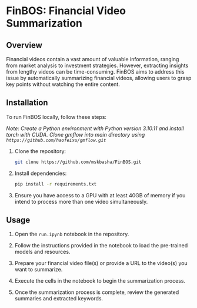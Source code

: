 # FinBOS: Financial Video Summarization

## Overview

Financial videos contain a vast amount of valuable information, ranging from market analysis to investment strategies. However, extracting insights from lengthy videos can be time-consuming. FinBOS aims to address this issue by automatically summarizing financial videos, allowing users to grasp key points without watching the entire content.

## Installation

To run FinBOS locally, follow these steps:

*Note: Create a Python environment with Python version 3.10.11 and install torch with CUDA.*
*Clone gmflow into main directory using `https://github.com/haofeixu/gmflow.git`*

1. Clone the repository:

    ```bash
    git clone https://github.com/mskbasha/FinBOS.git
    ```

2. Install dependencies:

    ```bash
    pip install -r requirements.txt
    ```


3. Ensure you have access to a GPU with at least 40GB of memory if you intend to process more than one video simultaneously.

## Usage

1. Open the `run.ipynb` notebook in the repository.

2. Follow the instructions provided in the notebook to load the pre-trained models and resources.

3. Prepare your financial video file(s) or provide a URL to the video(s) you want to summarize.

4. Execute the cells in the notebook to begin the summarization process.

5. Once the summarization process is complete, review the generated summaries and extracted keywords.
